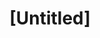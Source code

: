 ---
pid: ch953
title: "[Untitled]"
location_transcription: 
coordinates: "[-75.164232618771, 39.953040956338]"
zipcode: 
gen_neighborhood: 
neighborhood: 
outside_phl: 
age: 
age_range: 
instagram: 
image_file_name: ch_953.jpg
proposal_transcription: we should have a movie on the MOVE bombing
topic: History,MOVE,Violence
topic_summary: 0, 0, 0, 0
type: Film
keywords_other: 
credit: 
image_labels: 
twitter: 
facebook: 
permalink: "/monuments/ch953/"
layout: item-page
---